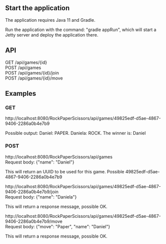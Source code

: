 ## Start the application
The application requires Java 11 and Gradle.  

Run the application with the command: "gradle appRun", which will start a Jetty server and deploy the application there.
## API
GET /api/games/{id}  
POST /api/games  
POST /api/games/{id}/join  
POST /api/games/{id}/move
## Examples
### GET
http://localhost:8080/RockPaperScissors/api/games/49825edf-d5ae-4867-9406-2286a0b4e7b9
  
Possible output: Daniel: PAPER. Daniela: ROCK. The winner is: Daniel
### POST
http://localhost:8080/RockPaperScissors/api/games  
Request body: {"name": "Daniel"}

This will return an UUID to be used for this game. Possible 49825edf-d5ae-4867-9406-2286a0b4e7b9  

http://localhost:8080/RockPaperScissors/api/games/49825edf-d5ae-4867-9406-2286a0b4e7b9/join  
Request body: {"name": "Daniela"}  

This will return a response message, possible OK.  

http://localhost:8080/RockPaperScissors/api/games/49825edf-d5ae-4867-9406-2286a0b4e7b9/move  
Request body: {"move": "Paper", "name": "Daniel"}  

This will return a response message, possible OK.